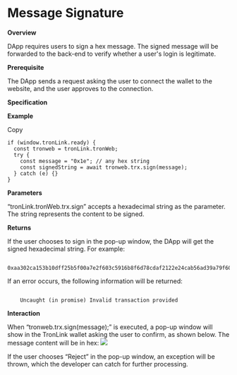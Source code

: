 # Message Signature

**Overview**

DApp requires users to sign a hex message. The signed message will be forwarded to the back-end to verify whether a user's login is legitimate.

**Prerequisite**

The DApp sends a request asking the user to connect the wallet to the website, and the user approves to the connection.

**Specification**

**Example**

Copy
    
    
    if (window.tronLink.ready) {
      const tronweb = tronLink.tronWeb;
      try {
        const message = "0x1e"; // any hex string
        const signedString = await tronweb.trx.sign(message);
      } catch (e) {}
    }

**Parameters**

“tronLink.tronWeb.trx.sign” accepts a hexadecimal string as the parameter. The string represents the content to be signed.

**Returns**

If the user chooses to sign in the pop-up window, the DApp will get the signed hexadecimal string. For example:

```shell 
    0xaa302ca153b10dff25b5f00a7e2f603c5916b8f6d78cdaf2122e24cab56ad39a79f60ff3916dde9761baaadea439b567475dde183ee3f8530b4cc76082b29c341c
```

If an error occurs, the following information will be returned:

```shell 
    
    Uncaught (in promise) Invalid transaction provided
```

**Interaction**

When “tronweb.trx.sign(message);” is executed, a pop-up window will show in the TronLink wallet asking the user to confirm, as shown below. The message content will be in hex: ![](https://docs.tronlink.org/~gitbook/image?url=https%3A%2F%2F1639117838-files.gitbook.io%2F%7E%2Ffiles%2Fv0%2Fb%2Fgitbook-x-prod.appspot.com%2Fo%2Fspaces%252FDolSJpJ5tqTIRP95VixZ%252Fuploads%252FjFRokaonXGLZXF3BnhGb%252Fmessage-sign.jpg%3Falt%3Dmedia%26token%3De787d028-9ee7-4853-a7ab-e0aac02d900a&width=300&dpr=4&quality=100&sign=36d6a9be&sv=2)

If the user chooses “Reject” in the pop-up window, an exception will be thrown, which the developer can catch for further processing.

